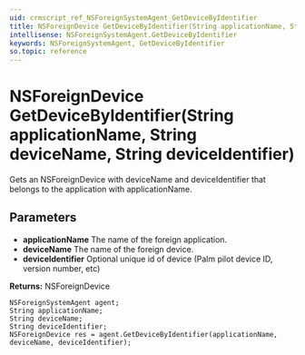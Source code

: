 ```yaml
---
uid: crmscript_ref_NSForeignSystemAgent_GetDeviceByIdentifier
title: NSForeignDevice GetDeviceByIdentifier(String applicationName, String deviceName, String deviceIdentifier)
intellisense: NSForeignSystemAgent.GetDeviceByIdentifier
keywords: NSForeignSystemAgent, GetDeviceByIdentifier
so.topic: reference
---
```


# NSForeignDevice GetDeviceByIdentifier(String applicationName, String deviceName, String deviceIdentifier)

Gets an NSForeignDevice with deviceName and deviceIdentifier that belongs to the application with applicationName.

## Parameters

* **applicationName** The name of the foreign application.
* **deviceName** The name of the foreign device.
* **deviceIdentifier** Optional unique id of device (Palm pilot device ID, version number, etc)

**Returns:** NSForeignDevice

```crmscript
NSForeignSystemAgent agent;
String applicationName;
String deviceName;
String deviceIdentifier;
NSForeignDevice res = agent.GetDeviceByIdentifier(applicationName, deviceName, deviceIdentifier);
```


